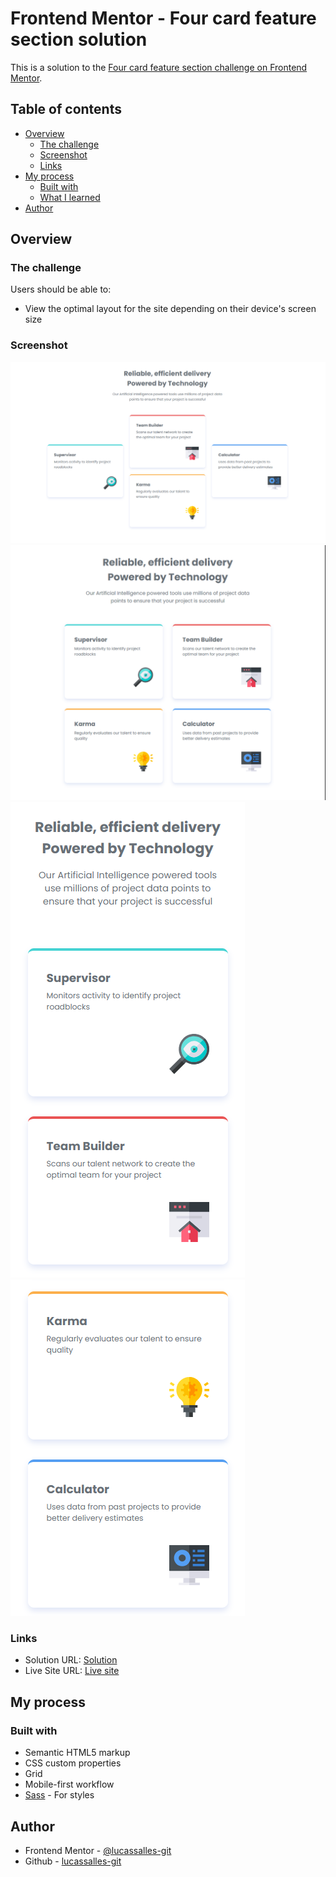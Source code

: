 # Frontend Mentor - Four card feature section solution

This is a solution to the [Four card feature section challenge on Frontend Mentor](https://www.frontendmentor.io/challenges/four-card-feature-section-weK1eFYK).

## Table of contents

- [Overview](#overview)
  - [The challenge](#the-challenge)
  - [Screenshot](#screenshot)
  - [Links](#links)
- [My process](#my-process)
  - [Built with](#built-with)
  - [What I learned](#what-i-learned)
- [Author](#author)

## Overview

### The challenge

Users should be able to:

- View the optimal layout for the site depending on their device's screen size

### Screenshot

![](images/Screenshot1.png)
![](images/Screenshot2.png)
![](images/Screenshot3.png)
![](images/Screenshot4.png)


### Links

- Solution URL: [Solution](https://github.com/lucassalles-git/four-card-feature-section?tab=readme-ov-file#useful-resources)
- Live Site URL: [Live site](https://lucassalles-git.github.io/four-card-feature-section/)

## My process

### Built with

- Semantic HTML5 markup
- CSS custom properties
- Grid
- Mobile-first workflow
- [Sass](https://sass-lang.com/) - For styles

## Author

- Frontend Mentor - [@lucassalles-git](https://www.frontendmentor.io/profile/lucassalles-git)
- Github - [lucassalles-git](https://github.com/lucassalles-git)